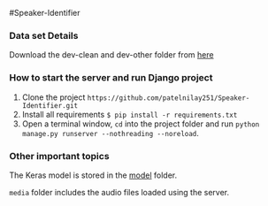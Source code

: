 #Speaker-Identifier

### Data set Details
Download the dev-clean and dev-other folder from [here](http://www.openslr.org/resources/12/)

### How to start the server and run Django project

1. Clone the project `https://github.com/patelnilay251/Speaker-Identifier.git`
2. Install all requirements `$ pip install -r requirements.txt`
3. Open a terminal window, `cd` into the project folder and run `python manage.py runserver --nothreading --noreload`.

### Other important topics

The Keras model is stored in the [model](https://github.com/parth58/Speaker_Recognizer/tree/master/Django-App(SpeakerIdentifier)/SpeakerIdentifier/SpeakerIdentifier/model) folder.

`media` folder includes the audio files loaded using the server.



